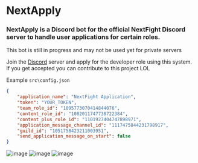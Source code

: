 # NextApply

### NextApply is a Discord bot for the official NextFight Discord server to handle user applications for certain roles.
This bot is still in progress and may not be used yet for private servers

Join the [Discord](https://discord.gg/ZXvGT8uMD3) server and apply for the developer role using this system.
If you get accepted you can contribute to this project LOL

Example `src\config.json`

```json
{
	"application_name": "NextFight Application",
	"token": "YOUR_TOKEN",
	"team_role_id": "1095773070414844076",
	"content_role_id": "1082011747738722384",
	"content_plus_role_id": "1101927404747898971",
	"application_message_channel_id": "1117475844231798917",
	"guild_id": "1051758423211003951",
	"send_application_message_on_start": false
}
```


![image](https://cdn.discordapp.com/attachments/1052241511795937381/1117774875977863178/image.png)
![image](https://media.discordapp.net/attachments/1052241511795937381/1118186496357310494/image.png?width=657&height=670)
![image](https://media.discordapp.net/attachments/1052241511795937381/1118186477428428870/image.png?width=857&height=458)


